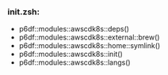 ### init.zsh:
- p6df::modules::awscdk8s::deps()
- p6df::modules::awscdk8s::external::brew()
- p6df::modules::awscdk8s::home::symlink()
- p6df::modules::awscdk8s::init()
- p6df::modules::awscdk8s::langs()


